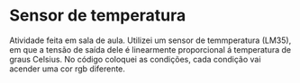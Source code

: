 # Sensor de temperatura
  
  Atividade feita em sala de aula. Utilizei um sensor de temmperatura (LM35), em que a tensão de saída dele é linearmente proporcional á temperatura de graus Celsius. No código coloquei as condições, cada condição vai acender uma cor rgb diferente.
